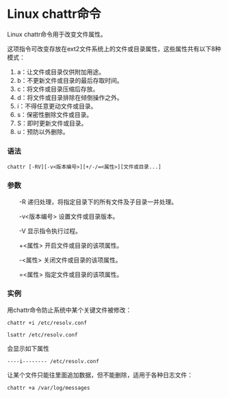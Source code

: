 
# Linux chattr命令



Linux chattr命令用于改变文件属性。

这项指令可改变存放在ext2文件系统上的文件或目录属性，这些属性共有以下8种模式：

1.  a：让文件或目录仅供附加用途。
2.  b：不更新文件或目录的最后存取时间。
3.  c：将文件或目录压缩后存放。
4.  d：将文件或目录排除在倾倒操作之外。
5.  i：不得任意更动文件或目录。
6.  s：保密性删除文件或目录。
7.  S：即时更新文件或目录。
8.  u：预防以外删除。

### 语法

```
chattr [-RV][-v<版本编号>][+/-/=<属性>][文件或目录...]
```

### 参数

　　-R 递归处理，将指定目录下的所有文件及子目录一并处理。

　　-v&lt;版本编号&gt; 设置文件或目录版本。

　　-V 显示指令执行过程。

　　+&lt;属性&gt; 开启文件或目录的该项属性。

　　-&lt;属性&gt; 关闭文件或目录的该项属性。

　　=&lt;属性&gt; 指定文件或目录的该项属性。

### 实例

用chattr命令防止系统中某个关键文件被修改：

```
chattr +i /etc/resolv.conf

```

```
lsattr /etc/resolv.conf
```

会显示如下属性

```
----i-------- /etc/resolv.conf
```

让某个文件只能往里面追加数据，但不能删除，适用于各种日志文件：

```
chattr +a /var/log/messages

```



